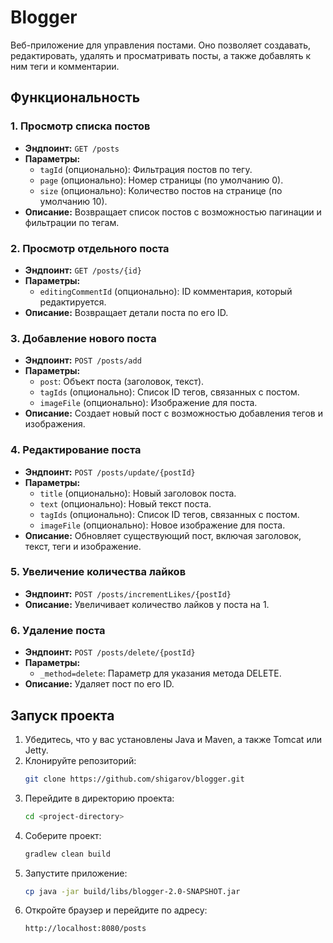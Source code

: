# Blogger
Веб-приложение для управления постами. 
Оно позволяет создавать, редактировать, удалять и просматривать посты, 
а также добавлять к ним теги и комментарии.

## Функциональность

### 1. Просмотр списка постов
- **Эндпоинт:** `GET /posts`
- **Параметры:**
    - `tagId` (опционально): Фильтрация постов по тегу.
    - `page` (опционально): Номер страницы (по умолчанию 0).
    - `size` (опционально): Количество постов на странице (по умолчанию 10).
- **Описание:** Возвращает список постов с возможностью пагинации и фильтрации по тегам.

### 2. Просмотр отдельного поста
- **Эндпоинт:** `GET /posts/{id}`
- **Параметры:**
    - `editingCommentId` (опционально): ID комментария, который редактируется.
- **Описание:** Возвращает детали поста по его ID.

### 3. Добавление нового поста
- **Эндпоинт:** `POST /posts/add`
- **Параметры:**
    - `post`: Объект поста (заголовок, текст).
    - `tagIds` (опционально): Список ID тегов, связанных с постом.
    - `imageFile` (опционально): Изображение для поста.
- **Описание:** Создает новый пост с возможностью добавления тегов и изображения.

### 4. Редактирование поста
- **Эндпоинт:** `POST /posts/update/{postId}`
- **Параметры:**
    - `title` (опционально): Новый заголовок поста.
    - `text` (опционально): Новый текст поста.
    - `tagIds` (опционально): Список ID тегов, связанных с постом.
    - `imageFile` (опционально): Новое изображение для поста.
- **Описание:** Обновляет существующий пост, включая заголовок, текст, теги и изображение.

### 5. Увеличение количества лайков
- **Эндпоинт:** `POST /posts/incrementLikes/{postId}`
- **Описание:** Увеличивает количество лайков у поста на 1.

### 6. Удаление поста
- **Эндпоинт:** `POST /posts/delete/{postId}`
- **Параметры:**
    - `_method=delete`: Параметр для указания метода DELETE.
- **Описание:** Удаляет пост по его ID.

## Запуск проекта

1. Убедитесь, что у вас установлены Java и Maven, а также Tomcat или Jetty.
2. Клонируйте репозиторий:
    ```bash
    git clone https://github.com/shigarov/blogger.git
    ```
3. Перейдите в директорию проекта:
    ```bash 
    cd <project-directory>
    ```
4. Соберите проект:
    ```bash 
    gradlew clean build
    ```
5. Запустите приложение:
    ```bash 
    cp java -jar build/libs/blogger-2.0-SNAPSHOT.jar
    ```
6. Откройте браузер и перейдите по адресу:
    ```bash 
    http://localhost:8080/posts
    ```

